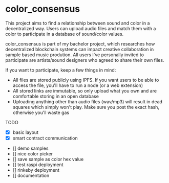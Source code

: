 # color_consensus
This project aims to find a relationship between sound and color in a decentralized way. Users can upload audio files and match them with a color to participate in a database of sound/color values.

color_consensus is part of my bachelor project, which researches how decentralized blockchain systems can impact creative collaboration in sample based music prodution. All users I've personally invited to participate are artists/sound designers who agreed to share their own files.

If you want to participate, keep a few things in mind:
- All files are stored publicly using IPFS. If you want users to be able to access the file, you'll have to run a node (or a web extension)
- All stored links are immutable, so only upload what you own and are comfortable storing in an open database
- Uploading anything other than audio files (wav/mp3) will result in dead squares which simply won't play. Make sure you post the exact hash, otherwise you'll waste gas

TODO
- [x] basic layout
- [x] smart contract communication
- [] demo samples
- [] nice color picker
- [] save sample as color hex value
- [] test raspi deployment
- [] rinkeby deployment
- [] documentation
